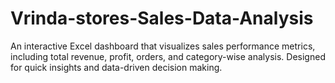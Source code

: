 # Vrinda-stores-Sales-Data-Analysis
An interactive Excel dashboard that visualizes sales performance metrics, including total revenue, profit, orders, and category-wise analysis. Designed for quick insights and data-driven decision making.
